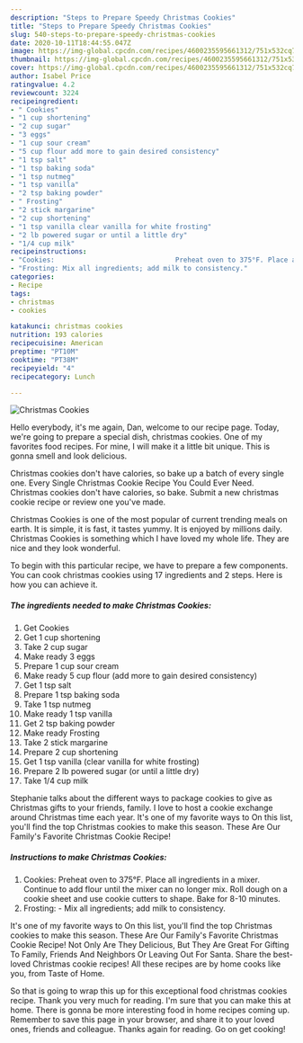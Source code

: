 ```yaml
---
description: "Steps to Prepare Speedy Christmas Cookies"
title: "Steps to Prepare Speedy Christmas Cookies"
slug: 540-steps-to-prepare-speedy-christmas-cookies
date: 2020-10-11T18:44:55.047Z
image: https://img-global.cpcdn.com/recipes/4600235595661312/751x532cq70/christmas-cookies-recipe-main-photo.jpg
thumbnail: https://img-global.cpcdn.com/recipes/4600235595661312/751x532cq70/christmas-cookies-recipe-main-photo.jpg
cover: https://img-global.cpcdn.com/recipes/4600235595661312/751x532cq70/christmas-cookies-recipe-main-photo.jpg
author: Isabel Price
ratingvalue: 4.2
reviewcount: 3224
recipeingredient:
- " Cookies"
- "1 cup shortening"
- "2 cup sugar"
- "3 eggs"
- "1 cup sour cream"
- "5 cup flour add more to gain desired consistency"
- "1 tsp salt"
- "1 tsp baking soda"
- "1 tsp nutmeg"
- "1 tsp vanilla"
- "2 tsp baking powder"
- " Frosting"
- "2 stick margarine"
- "2 cup shortening"
- "1 tsp vanilla clear vanilla for white frosting"
- "2 lb powered sugar or until a little dry"
- "1/4 cup milk"
recipeinstructions:
- "Cookies:                              Preheat oven to 375°F. Place all ingredients in a mixer. Continue to add flour until the mixer can no longer mix. Roll dough on a cookie sheet and use cookie cutters to shape. Bake for 8-10 minutes."
- "Frosting: Mix all ingredients; add milk to consistency."
categories:
- Recipe
tags:
- christmas
- cookies

katakunci: christmas cookies 
nutrition: 193 calories
recipecuisine: American
preptime: "PT10M"
cooktime: "PT38M"
recipeyield: "4"
recipecategory: Lunch

---
```



![Christmas Cookies](https://img-global.cpcdn.com/recipes/4600235595661312/751x532cq70/christmas-cookies-recipe-main-photo.jpg)

Hello everybody, it's me again, Dan, welcome to our recipe page. Today, we're going to prepare a special dish, christmas cookies. One of my favorites food recipes. For mine, I will make it a little bit unique. This is gonna smell and look delicious.

Christmas cookies don&#39;t have calories, so bake up a batch of every single one. Every Single Christmas Cookie Recipe You Could Ever Need. Christmas cookies don&#39;t have calories, so bake. Submit a new christmas cookie recipe or review one you&#39;ve made.

Christmas Cookies is one of the most popular of current trending meals on earth. It is simple, it is fast, it tastes yummy. It is enjoyed by millions daily. Christmas Cookies is something which I have loved my whole life. They are nice and they look wonderful.


To begin with this particular recipe, we have to prepare a few components. You can cook christmas cookies using 17 ingredients and 2 steps. Here is how you can achieve it.

<!--inarticleads1-->

##### The ingredients needed to make Christmas Cookies:

1. Get  Cookies
1. Get 1 cup shortening
1. Take 2 cup sugar
1. Make ready 3 eggs
1. Prepare 1 cup sour cream
1. Make ready 5 cup flour (add more to gain desired consistency)
1. Get 1 tsp salt
1. Prepare 1 tsp baking soda
1. Take 1 tsp nutmeg
1. Make ready 1 tsp vanilla
1. Get 2 tsp baking powder
1. Make ready  Frosting
1. Take 2 stick margarine
1. Prepare 2 cup shortening
1. Get 1 tsp vanilla (clear vanilla for white frosting)
1. Prepare 2 lb powered sugar (or until a little dry)
1. Take 1/4 cup milk


Stephanie talks about the different ways to package cookies to give as Christmas gifts to your friends, family. I love to host a cookie exchange around Christmas time each year. It&#39;s one of my favorite ways to On this list, you&#39;ll find the top Christmas cookies to make this season. These Are Our Family&#39;s Favorite Christmas Cookie Recipe! 

<!--inarticleads2-->

##### Instructions to make Christmas Cookies:

1. Cookies:                              Preheat oven to 375°F. Place all ingredients in a mixer. Continue to add flour until the mixer can no longer mix. Roll dough on a cookie sheet and use cookie cutters to shape. Bake for 8-10 minutes.
1. Frosting: - Mix all ingredients; add milk to consistency.


It&#39;s one of my favorite ways to On this list, you&#39;ll find the top Christmas cookies to make this season. These Are Our Family&#39;s Favorite Christmas Cookie Recipe! Not Only Are They Delicious, But They Are Great For Gifting To Family, Friends And Neighbors Or Leaving Out For Santa. Share the best-loved Christmas cookie recipes! All these recipes are by home cooks like you, from Taste of Home. 

So that is going to wrap this up for this exceptional food christmas cookies recipe. Thank you very much for reading. I'm sure that you can make this at home. There is gonna be more interesting food in home recipes coming up. Remember to save this page in your browser, and share it to your loved ones, friends and colleague. Thanks again for reading. Go on get cooking!
